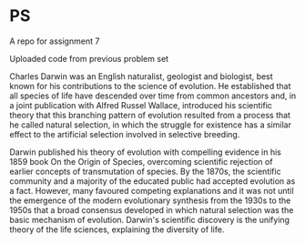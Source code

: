 # PS
A repo for assignment 7

Uploaded code from previous problem set



Charles Darwin was an English naturalist, geologist and biologist, best known for his contributions to the science of evolution. He established that all species of life have descended over time from common ancestors and, in a joint publication with Alfred Russel Wallace, introduced his scientific theory that this branching pattern of evolution resulted from a process that he called natural selection, in which the struggle for existence has a similar effect to the artificial selection involved in selective breeding.

Darwin published his theory of evolution with compelling evidence in his 1859 book On the Origin of Species, overcoming scientific rejection of earlier concepts of transmutation of species. By the 1870s, the scientific community and a majority of the educated public had accepted evolution as a fact. However, many favoured competing explanations and it was not until the emergence of the modern evolutionary synthesis from the 1930s to the 1950s that a broad consensus developed in which natural selection was the basic mechanism of evolution. Darwin's scientific discovery is the unifying theory of the life sciences, explaining the diversity of life.
